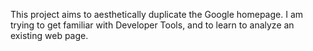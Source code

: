 This project aims to aesthetically duplicate the Google homepage. I am trying to get familiar with Developer Tools, and to learn to analyze an existing web page.

